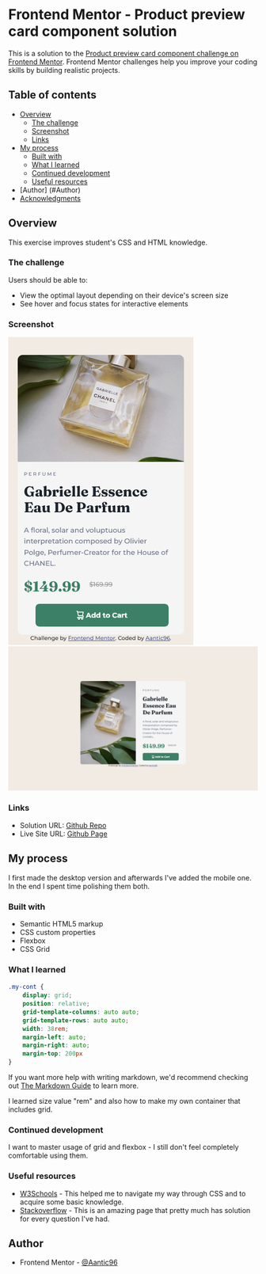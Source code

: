 # Frontend Mentor - Product preview card component solution

This is a solution to the [Product preview card component challenge on Frontend Mentor](https://www.frontendmentor.io/challenges/product-preview-card-component-GO7UmttRfa). Frontend Mentor challenges help you improve your coding skills by building realistic projects. 

## Table of contents

- [Overview](#overview)
  - [The challenge](#the-challenge)
  - [Screenshot](#screenshot)
  - [Links](#links)
- [My process](#my-process)
  - [Built with](#built-with)
  - [What I learned](#what-i-learned)
  - [Continued development](#continued-development)
  - [Useful resources](#useful-resources)
- [Author] (#Author)
- [Acknowledgments](#acknowledgments)

## Overview

This exercise improves student's CSS and HTML knowledge.

### The challenge

Users should be able to:

- View the optimal layout depending on their device's screen size
- See hover and focus states for interactive elements

### Screenshot

![Phone version](./screenshots/Phone.png)
![Desktop version](./screenshots/Desktop.png)

### Links

- Solution URL: [Github Repo](https://github.com/Aantic96/Aantic96.github.io/tree/main/FrontendMentor_Projects/Project_1)
- Live Site URL: [Github Page](https://aantic96.github.io/FrontendMentor_Projects/Project_1/index.html)

## My process

I first made the desktop version and afterwards I've added the mobile one. In the end I spent time polishing them both.

### Built with

- Semantic HTML5 markup
- CSS custom properties
- Flexbox
- CSS Grid

### What I learned

```css
.my-cont {
    display: grid;
    position: relative;
    grid-template-columns: auto auto;
    grid-template-rows: auto auto;
    width: 38rem;
    margin-left: auto;
    margin-right: auto;
    margin-top: 200px
}
```

If you want more help with writing markdown, we'd recommend checking out [The Markdown Guide](https://www.markdownguide.org/) to learn more.

I learned size value "rem" and also how to make my own container that includes grid.
### Continued development

I want to master usage of grid and flexbox - I still don't feel completely comfortable using them.

### Useful resources

- [W3Schools](https://www.w3schools.com/css/default.asp) - This helped me to navigate my way through CSS and to acquire some basic knowledge.
- [Stackoverflow](https://stackoverflow.com/) - This is an amazing page that pretty much has solution for every question I've had.

## Author

- Frontend Mentor - [@Aantic96](https://www.frontendmentor.io/profile/Aantic96)